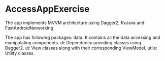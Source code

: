 # AccessAppExercise

The app implements MVVM architecture using Dagger2, RxJava and FastAndroidNetworking.

The app has following packages:
data: It contains all the data accessing and manipulating components.
di: Dependency providing classes using Dagger2.
ui: View classes along with their corresponding ViewModel.
utils: Utility classes.
